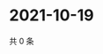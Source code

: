 # 2021-10-19

共 0 条

<!-- BEGIN WEIBO -->
<!-- 最后更新时间 Tue Oct 19 2021 13:12:29 GMT+0800 (China Standard Time) -->

<!-- END WEIBO -->
